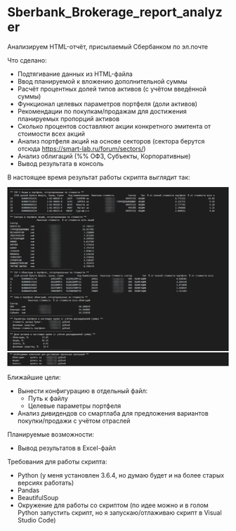 # Sberbank_Brokerage_report_analyzer

Анализируем HTML-отчёт, присылаемый Сбербанком по эл.почте

Что сделано:
- Подтягивание данных из HTML-файла
- Ввод планируемой к вложению дополнительной суммы
- Расчёт процентных долей типов активов (с учётом введённой суммы)
- Функционал целевых параметров портфеля (доли активов)
- Рекомендации по покупкам/продажам для достижения планируемых пропорций активов
- Сколько процентов составляют акции конкретного эмитента от стоимости всех акций
- Анализ портфеля акций на основе секторов (сектора берутся отсюда https://smart-lab.ru/forum/sectors/)
- Анализ облигаций (%% ОФЗ, Субъекты, Корпоративные)
- Вывод результата в консоль

В настоящее время результат работы скрипта выглядит так:

![result1](result01.png "Результат работы 1")
![result2](result02.png "Результат работы 2")

Ближайшие цели:
- Вынести конфигурацию в отдельный файл:
  - Путь к файлу
  - Целевые параметры портфеля
- Анализ дивидендов со смартлаба для предложения вариантов покупки/продажи с учётом отраслей

Планируемые возможности:
- Вывод результатов в Excel-файл

Требования для работы скрипта:
- Python (у меня установлен 3.6.4, но думаю будет и на более старых версиях работать)
- Pandas
- BeautifulSoup
- Окружение для работы со скриптом (по идее можно и в голом Python запустить скрипт, но я запускаю/отлаживаю скрипт в Visual Studio Code)